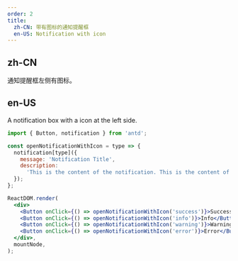 ```yaml
---
order: 2
title:
  zh-CN: 带有图标的通知提醒框
  en-US: Notification with icon
---
```


## zh-CN

通知提醒框左侧有图标。

## en-US

A notification box with a icon at the left side.

```jsx
import { Button, notification } from 'antd';

const openNotificationWithIcon = type => {
  notification[type]({
    message: 'Notification Title',
    description:
      'This is the content of the notification. This is the content of the notification. This is the content of the notification.',
  });
};

ReactDOM.render(
  <div>
    <Button onClick={() => openNotificationWithIcon('success')}>Success</Button>
    <Button onClick={() => openNotificationWithIcon('info')}>Info</Button>
    <Button onClick={() => openNotificationWithIcon('warning')}>Warning</Button>
    <Button onClick={() => openNotificationWithIcon('error')}>Error</Button>
  </div>,
  mountNode,
);
```

<style>
.code-box-demo .ant-btn {
  margin-right: 1em;
}
</style>
